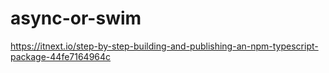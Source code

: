 # async-or-swim


https://itnext.io/step-by-step-building-and-publishing-an-npm-typescript-package-44fe7164964c